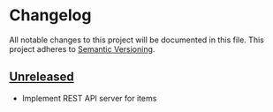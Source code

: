 # Changelog

All notable changes to this project will be documented in this file.
This project adheres to [Semantic Versioning](http://semver.org/).

## [Unreleased]

 * Implement REST API server for items

[Unreleased]: https://github.com/bubblebox/server/tree/master
